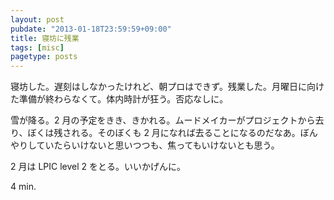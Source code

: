 ```yaml
---
layout: post
pubdate: "2013-01-18T23:59:59+09:00"
title: 寝坊に残業
tags: [misc]
pagetype: posts
---
```

寝坊した。遅刻はしなかったけれど、朝プロはできず。残業した。月曜日に向けた準備が終わらなくて。体内時計が狂う。否応なしに。

雪が降る。2 月の予定をきき、きかれる。ムードメイカーがプロジェクトから去り、ぼくは残される。そのぼくも 2 月になれば去ることになるのだなあ。ぼんやりしていたらいけないと思いつつも、焦ってもいけないとも思う。

2 月は LPIC level 2 をとる。いいかげんに。

4 min.
